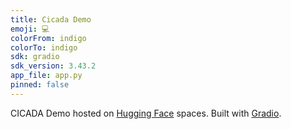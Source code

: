 ```yaml
---
title: Cicada Demo
emoji: 💻
colorFrom: indigo
colorTo: indigo
sdk: gradio
sdk_version: 3.43.2
app_file: app.py
pinned: false
---
```


CICADA Demo hosted on [Hugging Face](https://huggingface.co/cicada-project) spaces. Built with [Gradio](https://www.gradio.app/).
